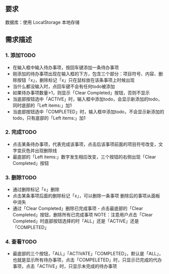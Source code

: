 ## 要求
数据库：使用 LocalStorage 本地存储
## 需求描述
### 1. 添加TODO
- 在输入框中输入待办事项，按回车键添加一条待办事项
- 刚添加的待办事项出现在输入框的下方，包含三个部分：项目符号、内容、删除按钮「x」，删除标记「x」只在鼠标放在该条事项上时候出现
- 当什么都没输入时，点回车键不会有任何todo被添加
- 如果待办事项数量>1，则显示「Clear Completed」按钮，否则不显示
- 当底部按钮选中「ACTIVE」时，输入框中添加todo，会显示新添加的todo，同时底部的「Left items:」加1
- 当底部按钮选中「COMPLETED」时，输入框中添加todo，不会显示新添加的todo，只有底部的「Left items:」加1
### 2. 完成TODO
- 点击某条待办事项，代表完成该事项，点击后该事项前面的项目符号改变，文字变灰色并出现删除线
- 最底部的「Left items:」数字发生相应改变，三个按钮的右侧出现「Clear Completed」按钮
### 3. 删除TODO
- 通过删除标记「x」删除
- 点击某条事项后面的删除标记「x」，可以删除一条事项
删除后的事项从面板中消失
- 通过「Clear Completed」删除已完成事项 - 点击最底部的「Clear Completed」按钮，删除所有已完成事项 NOTE：注意用户点击「Clear Completed」时底部按钮选择的时「ALL」还是「ACTIVE」还是「COMPLETED」
### 4. 查看TODO
- 最底部的三个按钮，「ALL」「ACTIVATE」「COMPLETED」，默认是「ALL」，也就是显示所有待办事项，点击「COMPELETED」时，只显示已完成的代办事项，点击「ACTIVE」时，只显示未完成的待办事项
